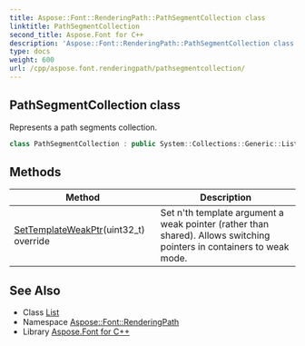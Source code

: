 ```yaml
---
title: Aspose::Font::RenderingPath::PathSegmentCollection class
linktitle: PathSegmentCollection
second_title: Aspose.Font for C++
description: 'Aspose::Font::RenderingPath::PathSegmentCollection class. Represents a path segments collection in C++.'
type: docs
weight: 600
url: /cpp/aspose.font.renderingpath/pathsegmentcollection/
---
```

## PathSegmentCollection class


Represents a path segments collection.

```cpp
class PathSegmentCollection : public System::Collections::Generic::List<System::SharedPtr<Aspose::Font::RenderingPath::IPathSegment>>
```

## Methods

| Method | Description |
| --- | --- |
| [SetTemplateWeakPtr](./settemplateweakptr/)(uint32_t) override | Set n'th template argument a weak pointer (rather than shared). Allows switching pointers in containers to weak mode. |
## See Also

* Class [List](../../system.collections.generic/list/)
* Namespace [Aspose::Font::RenderingPath](../)
* Library [Aspose.Font for C++](../../)
